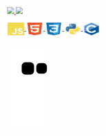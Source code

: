 <div>
  <a href="https://github.com/AyllaBia">
  <img height="100em" src="https://github-readme-stats.vercel.app/api?username=AyllaBia&show_icons=true&theme=dracula&include_all_commits=true&count_private=true"/>
  <img height="100em" src="https://github-readme-stats.vercel.app/api/top-langs/?username=AyllaBia&layout=compact&langs_count=16&theme=dracula"/>
<div>
<div style="display: inline_block"><br>
  <img align="center" height="30" width="40" src="https://raw.githubusercontent.com/devicons/devicon/master/icons/javascript/javascript-plain.svg">
  <img align="center" height="30" width="40" src="https://raw.githubusercontent.com/devicons/devicon/master/icons/html5/html5-original.svg">
  <img align="center" height="30" width="40" src="https://raw.githubusercontent.com/devicons/devicon/master/icons/css3/css3-original.svg">
  <img align="center" height="30" width="40" src="https://raw.githubusercontent.com/devicons/devicon/master/icons/python/python-original.svg">
  <img align="center" height="30" width="40" src="https://raw.githubusercontent.com/devicons/devicon/master/icons/c/c-original.svg">
</div>
  
  ##
 
  ![Snake animation](https://github.com/rafaballerini/rafaballerini/blob/output/github-contribution-grid-snake.svg)
 
</div>
